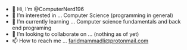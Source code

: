 - 👋 Hi, I’m @ComputerNerd196
- 👀 I’m interested in ... Computer Science (programming in general)
- 🌱 I’m currently learning ... Computer science fundamentals and back end programing
- 💞️ I’m looking to collaborate on ... (nothing as of yet)
- 📫 How to reach me ... faridmammadli@protonmail.com

<!---
ComputerNerd196/ComputerNerd196 is a ✨ special ✨ repository because its `README.md` (this file) appears on your GitHub profile.
You can click the Preview link to take a look at your changes.
--->
